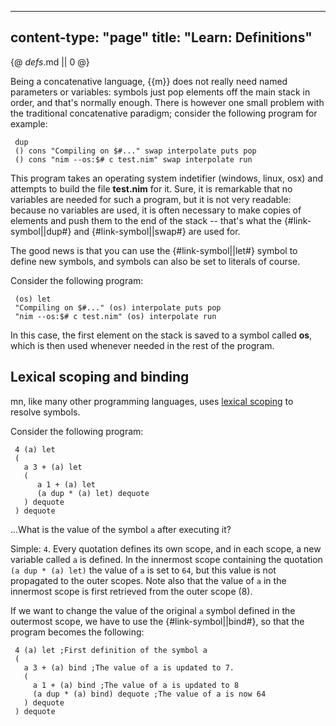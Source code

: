 -----
content-type: "page"
title: "Learn: Definitions"
-----
{@ _defs_.md || 0 @}

Being a concatenative language, {{m}} does not really need named parameters or variables: symbols just pop elements off the main stack in order, and that's normally enough. There is however one small problem with the traditional concatenative paradigm; consider the following program for example:

     dup 
     () cons "Compiling on $#..." swap interpolate puts pop
     () cons "nim --os:$# c test.nim" swap interpolate run

This program takes an operating system indetifier (windows, linux, osx) and attempts to build the file **test.nim** for it. Sure, it is remarkable that no variables are needed for such a program, but it is not very readable: because no variables are used, it is often necessary to make copies of elements and push them to the end of the stack -- that's what the {#link-symbol||dup#} and {#link-symbol||swap#} are used for.

The good news is that you can use the {#link-symbol||let#} symbol to define new symbols, and symbols can also be set to literals of course.

Consider the following program:

     (os) let
     "Compiling on $#..." (os) interpolate puts pop
     "nim --os:$# c test.nim" (os) interpolate run

In this case, the first element on the stack is saved to a symbol called **os**, which is then used whenever needed in the rest of the program.


## Lexical scoping and binding

mn, like many other programming languages, uses [lexical scoping](https://en.wikipedia.org/wiki/Scope_\(computer_science\)#Lexical_scope_vs._dynamic_scope) to resolve symbols.

Consider the following program:


     4 (a) let
     ( 
       a 3 + (a) let
       (
          a 1 + (a) let
          (a dup * (a) let) dequote
       ) dequote
     ) dequote

...What is the value of the symbol `a` after executing it? 

Simple: `4`. Every quotation defines its own scope, and in each scope, a new variable called `a` is defined. In the innermost scope containing the quotation `(a dup * (a) let)` the value of `a` is set to `64`, but this value is not propagated to the outer scopes. Note also that the value of `a` in the innermost scope is first retrieved from the outer scope (8).

If we want to change the value of the original `a` symbol defined in the outermost scope, we have to use the {#link-symbol||bind#}, so that the program becomes the following:

     4 (a) let ;First definition of the symbol a
     (
       a 3 + (a) bind ;The value of a is updated to 7.
       (
         a 1 + (a) bind ;The value of a is updated to 8
         (a dup * (a) bind) dequote ;The value of a is now 64
       ) dequote
     ) dequote
